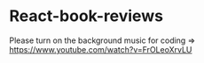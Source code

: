 # React-book-reviews 

Please turn on the background music for coding
=> https://www.youtube.com/watch?v=FrOLeoXrvLU
